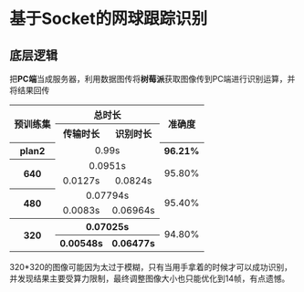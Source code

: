 <!--
 * @Description: 基于Socket的网球跟踪识别
 * @Author: shadow221213
 * @Date: 2023-06-14 14:38:36
 * @LastEditTime: 2023-09-21 16:31:48
-->

# 基于Socket的网球跟踪识别

## 底层逻辑

把**PC端**当成服务器，利用数据图传将**树莓派**获取图像传到PC端进行识别运算，并将结果回传

<table>
    <tr>
        <th rowspan="2">预训练集</th>
        <th colspan="2">总时长</th>
        <th rowspan="2">准确度</th>
    </tr>
    <tr>
        <th>传输时长</th>
        <th>识别时长</th>
    </tr>
    <tr align="center">
        <th>plan2</th>
        <td colspan="2">0.99s</td>
        <th>96.21%</th>
    </tr>
    <tr align="center">
        <th rowspan="2">640</th>
        <td colspan="2">0.0951s</td>
        <td rowspan="2">95.80%</td>
    </tr>
    <tr align="center">
        <td>0.0127s</td>
        <td>0.0824s</td>
    </tr>
    <tr align="center">
        <th rowspan="2">480</th>
        <td colspan="2">0.07794s</td>
        <td rowspan="2">95.40%</td>
    </tr>
    <tr align="center">
        <td>0.0083s</td>
        <td>0.06964s</td>
    </tr>
    <tr align="center">
        <th rowspan="2">320</th>
        <th colspan="2">0.07025s</th>
        <td rowspan="2">94.80%</td>
    </tr>
    <tr align="center">
        <th>0.00548s</th>
        <th>0.06477s</th>
    </tr>
</table>

320*320的图像可能因为太过于模糊，只有当用手拿着的时候才可以成功识别，并发现结果主要受算力限制，最终调整图像大小也只能优化到14帧，有点遗憾。